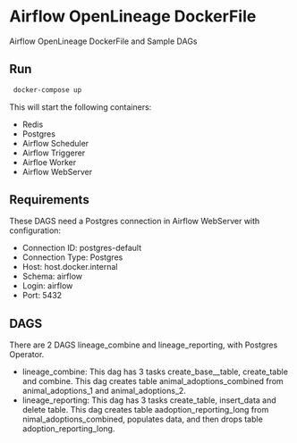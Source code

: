 # Airflow OpenLineage DockerFile
Airflow OpenLineage DockerFile and Sample DAGs

## Run

```bash
 docker-compose up
```

This will start the following containers:
- Redis
- Postgres
- Airflow Scheduler
- Airflow Triggerer
- Airfloe Worker
- Airflow WebServer

## Requirements

These DAGS need a Postgres connection in Airflow WebServer with configuration:
- Connection ID: postgres-default
- Connection Type: Postgres
- Host: host.docker.internal
- Schema: airflow
- Login: airflow
- Port: 5432

## DAGS

There are 2 DAGS lineage_combine and lineage_reporting, with Postgres Operator. 
- lineage_combine: This dag has 3 tasks create_base__table, create_table and combine. This dag creates table animal_adoptions_combined from animal_adoptions_1  and animal_adoptions_2.
- lineage_reporting: This dag has 3 tasks create_table, insert_data and delete table. This dag creates table aadoption_reporting_long from nimal_adoptions_combined, populates data, and then drops table adoption_reporting_long.

